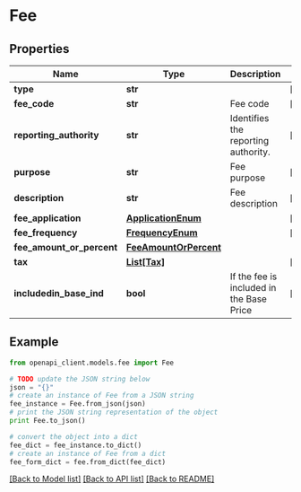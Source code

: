 # Fee


## Properties
Name | Type | Description | Notes
------------ | ------------- | ------------- | -------------
**type** | **str** |  | [optional] 
**fee_code** | **str** | Fee code | [optional] 
**reporting_authority** | **str** | Identifies the reporting authority. | [optional] 
**purpose** | **str** | Fee purpose | [optional] 
**description** | **str** | Fee description | [optional] 
**fee_application** | [**ApplicationEnum**](ApplicationEnum.md) |  | [optional] 
**fee_frequency** | [**FrequencyEnum**](FrequencyEnum.md) |  | [optional] 
**fee_amount_or_percent** | [**FeeAmountOrPercent**](FeeAmountOrPercent.md) |  | 
**tax** | [**List[Tax]**](Tax.md) |  | [optional] 
**includedin_base_ind** | **bool** | If the fee is included in the Base Price | [optional] 

## Example

```python
from openapi_client.models.fee import Fee

# TODO update the JSON string below
json = "{}"
# create an instance of Fee from a JSON string
fee_instance = Fee.from_json(json)
# print the JSON string representation of the object
print Fee.to_json()

# convert the object into a dict
fee_dict = fee_instance.to_dict()
# create an instance of Fee from a dict
fee_form_dict = fee.from_dict(fee_dict)
```
[[Back to Model list]](../README.md#documentation-for-models) [[Back to API list]](../README.md#documentation-for-api-endpoints) [[Back to README]](../README.md)



